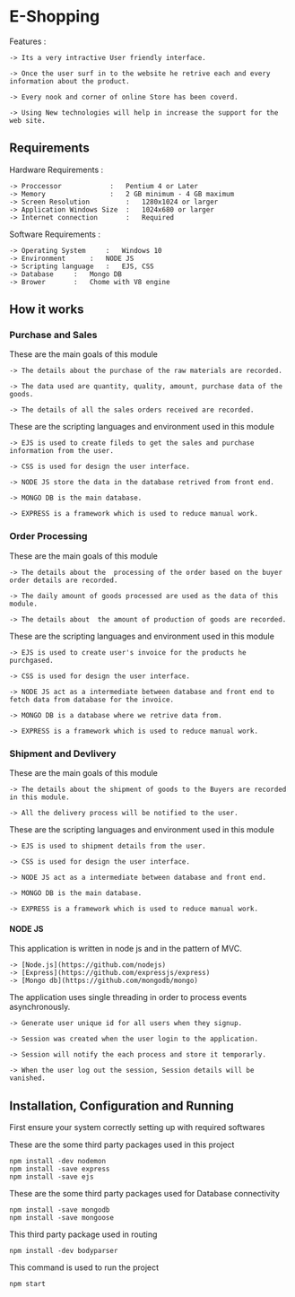 # E-Shopping

Features :
	
	-> Its a very intractive User friendly interface.
	
	-> Once the user surf in to the website he retrive each and every information about the product.
	
	-> Every nook and corner of online Store has been coverd.
	
	-> Using New technologies will help in increase the support for the web site.
	

## Requirements 

Hardware Requirements :
	
	-> Proccessor 		     : 	 Pentium 4 or Later
	-> Memory    		     :	 2 GB minimum - 4 GB maximum
	-> Screen Resolution 	     :	 1280x1024 or larger
	-> Application Windows Size  :	 1024x680 or larger
	-> Internet connection 	     :	 Required

Software Requirements :

	-> Operating System  	:	Windows 10
	-> Environment		:	NODE JS
	-> Scripting language	:	EJS, CSS
	-> Database		:	Mongo DB
	-> Brower		:	Chome with V8 engine

## How it works

### Purchase and Sales

These are the main goals of this module 

	-> The details about the purchase of the raw materials are recorded. 
	
	-> The data used are quantity, quality, amount, purchase data of the goods.  
	
	-> The details of all the sales orders received are recorded.

These are the scripting languages and environment used in this module 

	-> EJS is used to create fileds to get the sales and purchase information from the user.
	
	-> CSS is used for design the user interface.
	
	-> NODE JS store the data in the database retrived from front end.
	
	-> MONGO DB is the main database.
	
	-> EXPRESS is a framework which is used to reduce manual work.

### Order Processing

These are the main goals of this module 

	-> The details about the  processing of the order based on the buyer order details are recorded. 
	
	-> The daily amount of goods processed are used as the data of this module.
	
	-> The details about  the amount of production of goods are recorded.

These are the scripting languages and environment used in this module 

	-> EJS is used to create user's invoice for the products he purchgased.
	
	-> CSS is used for design the user interface.
	
	-> NODE JS act as a intermediate between database and front end to fetch data from database for the invoice.
	
	-> MONGO DB is a database where we retrive data from.
	
	-> EXPRESS is a framework which is used to reduce manual work.


### Shipment and Devlivery 

These are the main goals of this module

	-> The details about the shipment of goods to the Buyers are recorded in this module.
	
	-> All the delivery process will be notified to the user.

These are the scripting languages and environment used in this module 

	-> EJS is used to shipment details from the user.
	
	-> CSS is used for design the user interface.
	
	-> NODE JS act as a intermediate between database and front end.
	
	-> MONGO DB is the main database.
	
	-> EXPRESS is a framework which is used to reduce manual work.


#### NODE JS 

This application is written in node js and in the pattern of MVC.

	-> [Node.js](https://github.com/nodejs)
	-> [Express](https://github.com/expressjs/express)
	-> [Mongo db](https://github.com/mongodb/mongo)

The application uses single threading in order to process events asynchronously.
	
	-> Generate user unique id for all users when they signup.
	
	-> Session was created when the user login to the application.
	
	-> Session will notify the each process and store it temporarly.
	
	-> When the user log out the session, Session details will be vanished. 

## Installation, Configuration and Running 

First ensure your system correctly setting up with required softwares 

These are the some third party packages used in this project

```console 
npm install -dev nodemon
npm install -save express 
npm install -save ejs
```
These are the some third party packages used for Database connectivity 

```console
npm install -save mongodb
npm install -save mongoose
```   

This third party package used in routing

```console
npm install -dev bodyparser
```

This command is used to run the project
 
```console
npm start
```

